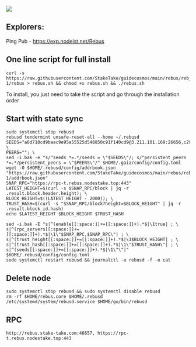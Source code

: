 ![](https://i.yapx.ru/RTuEU.jpg)

## Explorers:
Ping Pub - https://exp.nodeist.net/Rebus
## One line script for full install
```
curl -s https://raw.githubusercontent.com/StakeTake/guidecosmos/main/rebus/reb_3333-1/rebus > rebus.sh && chmod +x rebus.sh && ./rebus.sh
```
To install, you just need to take the script and go through the installation order
## Start with state sync
```
sudo systemctl stop rebusd
rebusd tendermint unsafe-reset-all --home ~/.rebusd
SEEDS="a6d710cd9baac9e95a55525d548850c91f140cd9@3.211.101.169:26656,c296ee829f137cfe020ff293b6fc7d7c3f5eeead@54.157.52.47:26656"; \
PEERS=""; \
sed -i.bak -e "s/^seeds *=.*/seeds = \"$SEEDS\"/; s/^persistent_peers *=.*/persistent_peers = \"$PEERS\"/" $HOME/.gaia/config/config.toml
wget -O $HOME/.rebusd/config/addrbook.json "https://raw.githubusercontent.com/StakeTake/guidecosmos/main/rebus/reb_3333-1/addrbook.json"
SNAP_RPC="https://rpc-t.rebus.nodestake.top:443"
LATEST_HEIGHT=$(curl -s $SNAP_RPC/block | jq -r .result.block.header.height); \
BLOCK_HEIGHT=$((LATEST_HEIGHT - 2000)); \
TRUST_HASH=$(curl -s "$SNAP_RPC/block?height=$BLOCK_HEIGHT" | jq -r .result.block_id.hash)
echo $LATEST_HEIGHT $BLOCK_HEIGHT $TRUST_HASH

sed -i.bak -E "s|^(enable[[:space:]]+=[[:space:]]+).*$|\1true| ; \
s|^(rpc_servers[[:space:]]+=[[:space:]]+).*$|\1\"$SNAP_RPC,$SNAP_RPC\"| ; \
s|^(trust_height[[:space:]]+=[[:space:]]+).*$|\1$BLOCK_HEIGHT| ; \
s|^(trust_hash[[:space:]]+=[[:space:]]+).*$|\1\"$TRUST_HASH\"| ; \
s|^(seeds[[:space:]]+=[[:space:]]+).*$|\1\"\"|" $HOME/.rebusd/config/config.toml
sudo systemctl restart rebusd && journalctl -u rebusd -f -o cat
```
## Delete node
```
sudo systemctl stop rebusd && sudo systemctl disable rebusd
rm -rf $HOME/rebus.core $HOME/.rebusd /etc/systemd/system/rebusd.service $HOME/go/bin/rebusd
```
## RPC
```
http://rebus.stake-take.com:46657, https://rpc-t.rebus.nodestake.top:443
```
